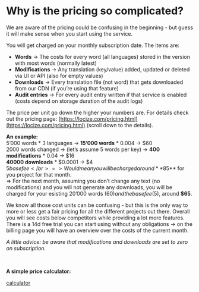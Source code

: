 # Why is the pricing so complicated?

We are aware of the pricing could be confusing in the beginning - but guess it will make sense when you start using the service.

You will get charged on your monthly subscription date.
The items are:
- **Words** -> The costs for every word (all languages) stored in the version with most words (normally latest)
- **Modifications** -> Any translation (key/value) added, updated or deleted via UI or API (also for empty values)
- **Downloads** -> Every translation file (not word) that gets downloaded from our CDN (if you’re using that feature)
- **Audit entries** -> For every audit entry written if that service is enabled (costs depend on storage duration of the audit logs)

The price per unit go down the higher your numbers are. For details check out the pricing page: [https://locize.com/pricing.html](https://locize.com/pricing.html) (scroll down to the details).


**An example:**</br>
5’000 words * 3 languages -> **15’000 words** * 0.004 -> $60</br>
2000 words changed -> (let’s assume 5 words per key) -> **400 modifications** * 0.04 -> $16</br>
**40000 downloads** * $0.0001 -> $4</br>
$5 base fee</br>
=> Would mean you will be charged around **$85** for you project for that month.</br>
=> For the next month, assuming you don’t change any text (no modifications) and you will not generate any downloads, you will be charged for your esisting 20’000 words ($60) and the base fee ($5), around **$65**.


We know all those cost units can be confusing - but this is the only way to more or less get a fair pricing for all the different projects out there.
Overall you will see costs below competitors while providing a lot more features.
There is a 14d free trial you can start using without any obligations -> on the billing page you will have an overview over the costs of the current month.

*A little advice: be aware that modifications and downloads are set to zero on subscription.*

</br>

**A simple price calculator:**

[calculator](../calculator.html ':include :type=iframe width=100% height=400px')